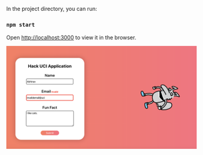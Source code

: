 In the project directory, you can run:

### `npm start`

Open [http://localhost:3000](http://localhost:3000) to view it in the browser.

![Image](./demo.png)
